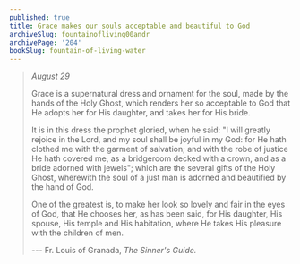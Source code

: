 ```yaml
---
published: true
title: Grace makes our souls acceptable and beautiful to God
archiveSlug: fountainofliving00andr
archivePage: '204'
bookSlug: fountain-of-living-water
---
```


> *August 29*
>
> Grace is a supernatural dress and ornament for the soul, made by the hands of the Holy Ghost, which renders her so acceptable to God that He adopts her for His daughter, and takes her for His bride.
>
> It is in this dress the prophet gloried, when he said: "I will greatly rejoice in the Lord, and my soul shall be joyful in my God: for He hath clothed me with the garment of salvation; and with the robe of justice He hath covered me, as a bridgeroom decked with a crown, and as a bride adorned with jewels"; which are the several gifts of the Holy Ghost, wherewith the soul of a just man is adorned and beautified by the hand of God.
>
> One of the greatest is, to make her look so lovely and fair in the eyes of God, that He chooses her, as has been said, for His daughter, His spouse, His temple and His habitation, where He takes His pleasure with the children of men.
>
> --- Fr. Louis of Granada, *The Sinner's Guide.*
